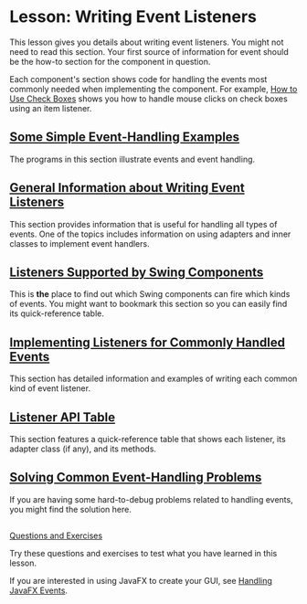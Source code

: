
# Lesson: Writing Event Listeners

This lesson gives you details about writing event listeners. You might not need to read this section. Your first source of information for event should be the how-to section for the component in question.
<!--
You can find the appropriate section using the 
[Getting Started](../../ui/features/components.html). -->
Each component's section shows code for handling the events most commonly needed when implementing the component. For example, 
[How to Use Check Boxes](../components/button.html#checkbox) shows you how to handle mouse clicks on check boxes using an item listener.

## [Some Simple Event-Handling Examples](intro.html)

The programs in this section illustrate events and event handling.

## [General Information about Writing Event Listeners](generalrules.html)

This section provides information that is useful for handling all types of events. One of the topics includes information on using adapters and inner classes to implement event handlers.

## [Listeners Supported by Swing Components](eventsandcomponents.html)

This is **the** place to find out which Swing components can fire which kinds of events. You might want to bookmark this section so you can easily find its quick-reference table.

## [Implementing Listeners for Commonly Handled Events](handling.html)

This section has detailed information and examples of writing each common kind of event listener.

## [Listener API Table](api.html)

This section features a quick-reference table that shows each listener, its adapter class (if any), and its methods.

## [Solving Common Event-Handling Problems](problems.html)

If you are having some hard-to-debug problems related to handling events, you might find the solution here.

## 
[Questions and Exercises](../QandE/questions-ch5.html)

Try these questions and exercises to test what you have learned in this lesson.

If you are interested in using JavaFX to create your GUI, see
[Handling JavaFX Events](https://docs.oracle.com/javase/8/javafx/events-tutorial/events.htm).
